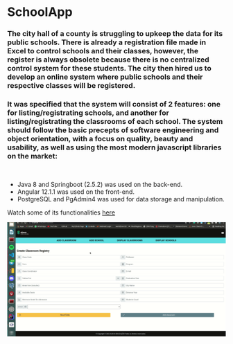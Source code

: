 # SchoolApp

<h3>The city hall of a county is struggling to upkeep the data for its public schools. There is already a registration file made in Excel to control schools and their classes, however, the register is always obsolete because there is no centralized control system for these students. The city then hired us to develop an online system where public schools and their respective classes will be registered.</h3>

<h3>It was specified that the system will consist of 2 features: one for listing/registrating schools, and another for listing/registrating the classrooms of each school.
The system should follow the basic precepts of software engineering and object orientation, with a focus on quality, beauty and usability, as well as using the most modern javascript libraries on the market:</h3><br>

* Java 8 and Springboot (2.5.2) was used on the back-end.
* Angular 12.1.1 was used on the front-end.
* PostgreSQL and PgAdmin4 was used for data storage and manipulation.

Watch some of its functionalities [here](https://youtu.be/IYsqGf7SpTM)

![School App Gif](https://github.com/pablo-padua/SchoolApp/blob/master/SchoolApplication.gif)
